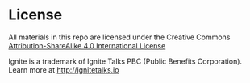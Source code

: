 # License

All materials in this repo are licensed under the Creative Commons [Attribution-ShareAlike 4.0 International License](https://creativecommons.org/licenses/by-sa/4.0/)

Ignite is a trademark of Ignite Talks PBC (Public Benefits Corporation). Learn more at http://ignitetalks.io
